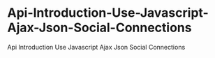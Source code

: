 # Api-Introduction-Use-Javascript-Ajax-Json-Social-Connections
Api Introduction Use Javascript Ajax Json Social Connections
